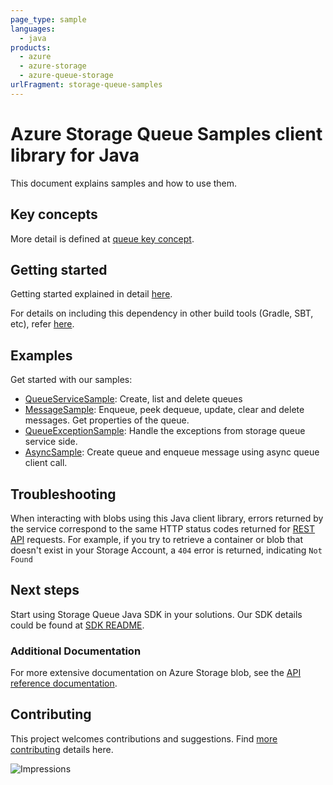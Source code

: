 ```yaml
---
page_type: sample
languages:
  - java
products:
  - azure
  - azure-storage
  - azure-queue-storage
urlFragment: storage-queue-samples
---
```


# Azure Storage Queue Samples client library for Java
This document explains samples and how to use them.

## Key concepts
More detail is defined at [queue key concept][queue_key_concept].

## Getting started
Getting started explained in detail [here][SDK_README_GETTING_STARTED].

For details on including this dependency in other build tools (Gradle, SBT, etc), refer [here](https://search.maven.org/artifact/com.azure/azure-core).

## Examples

Get started with our samples:
- [QueueServiceSample][samples_queue_service]: Create, list and delete queues
- [MessageSample][samples_message]: Enqueue, peek dequeue, update, clear and delete messages. Get properties of the queue.
- [QueueExceptionSample][samples_queue_exception]: Handle the exceptions from storage queue service side.
- [AsyncSample][samples_async]: Create queue and enqueue message using async queue client call.

## Troubleshooting
When interacting with blobs using this Java client library, errors returned by the service correspond to the same HTTP
status codes returned for [REST API][error_codes] requests. For example, if you try to retrieve a container or blob that
doesn't exist in your Storage Account, a `404` error is returned, indicating `Not Found`

## Next steps
Start using Storage Queue Java SDK in your solutions. Our SDK details could be found at [SDK README][SDK_README]. 

###  Additional Documentation
For more extensive documentation on Azure Storage blob, see the [API reference documentation][storage_queue_rest].

## Contributing
This project welcomes contributions and suggestions. Find [more contributing][SDK_README_CONTRIBUTING] details here.

<!-- LINKS -->
[SDK_README]: https://github.com/Azure/azure-sdk-for-java/blob/main/sdk/storage/azure-storage-queue/README.md
[SDK_README_GETTING_STARTED]: https://github.com/Azure/azure-sdk-for-java/blob/main/sdk/storage/azure-storage-queue/README.md#getting-started
[SDK_README_CONTRIBUTING]: https://github.com/Azure/azure-sdk-for-java/blob/main/sdk/storage/azure-storage-queue/README.md#contributing
[samples_queue_service]: https://github.com/Azure/azure-sdk-for-java/blob/main/sdk/storage/azure-storage-queue/src/samples/java/com/azure/storage/queue/QueueServiceSamples.java
[samples_message]: https://github.com/Azure/azure-sdk-for-java/blob/main/sdk/storage/azure-storage-queue/src/samples/java/com/azure/storage/queue/MessageSamples.java
[samples_queue_exception]: https://github.com/Azure/azure-sdk-for-java/blob/main/sdk/storage/azure-storage-queue/src/samples/java/com/azure/storage/queue/QueueExceptionSamples.java
[samples_async]: https://github.com/Azure/azure-sdk-for-java/blob/main/sdk/storage/azure-storage-queue/src/samples/java/com/azure/storage/queue/AsyncSamples.java
[storage_queue_rest]: https://docs.microsoft.com/rest/api/storageservices/queue-service-rest-api
[error_codes]: https://docs.microsoft.com/rest/api/storageservices/blob-service-error-codes
[queue_key_concept]: https://github.com/Azure/azure-sdk-for-java/blob/main/sdk/storage/azure-storage-queue/README.md#key-concepts
[samples]: java/samples/

![Impressions](https://azure-sdk-impressions.azurewebsites.net/api/impressions/azure-sdk-for-java%2Fsdk%2Fstorage%2Fazure-storage-queue%2Fsrc%2Fsamples%2FREADME.png)